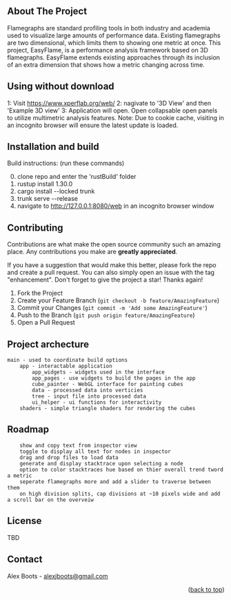 <!-- ABOUT THE PROJECT -->
## About The Project

Flamegraphs are standard profiling tools in both industry and academia used to visualize large amounts of performance data. 
Existing flamegraphs are two dimensional, which limits them to showing one metric at once. 
This project, EasyFlame, is a performance analysis framework based on 3D flamegraphs.
EasyFlame extends existing approaches through its inclusion of an extra dimension that shows how a metric changing across time.

## Using without download

1: Visit https://www.xperflab.org/web/
2: nagivate to '3D View' and then 'Example 3D view' 
3: Application will open. Open collapsable open panels to utilize multimetric analysis features. 
Note: Due to cookie cache, visiting in an incognito browser will ensure the latest update is loaded. 

## Installation and build 

Build instructions: (run these commands)

0. clone repo and enter the 'rustBuild' folder 
1. rustup install 1.30.0
2. cargo install --locked trunk
3. trunk serve --release
4. navigate to http://127.0.0.1:8080/web in an incognito browser window 

<!-- CONTRIBUTING -->
## Contributing

Contributions are what make the open source community such an amazing place. Any contributions you make are **greatly appreciated**.

If you have a suggestion that would make this better, please fork the repo and create a pull request. You can also simply open an issue with the tag "enhancement".
Don't forget to give the project a star! Thanks again!

1. Fork the Project
2. Create your Feature Branch (`git checkout -b feature/AmazingFeature`)
3. Commit your Changes (`git commit -m 'Add some AmazingFeature'`)
4. Push to the Branch (`git push origin feature/AmazingFeature`)
5. Open a Pull Request

## Project archecture

    main - used to coordinate build options
        app - interactable application
            app_widgets - widgets used in the interface
            app_pages - use widgets to build the pages in the app
            cube_painter - WebGL interface for painting cubes
            data - processed data into verticies
            tree - input file into processed data
            ui_helper - ui functions for interactivity
        shaders - simple triangle shaders for rendering the cubes

## Roadmap

        show and copy text from inspector view 
        toggle to display all text for nodes in inspector 
        drag and drop files to load data
        generate and display stacktrace upon selecting a node
        option to color stacktraces hue based on thier overall trend tword a metric
        seperate flamegraphs more and add a slider to traverse between them
        on high division splits, cap divisions at ~10 pixels wide and add a scroll bar on the overveiw

<!-- LICENSE -->
## License

 TBD


<!-- CONTACT -->
## Contact

Alex Boots - alexjboots@gmail.com


<p align="right">(<a href="#readme-top">back to top</a>)</p>













